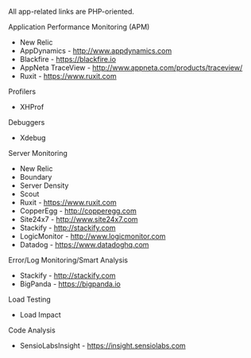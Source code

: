 All app-related links are PHP-oriented.

Application Performance Monitoring (APM)

* New Relic
* AppDynamics - http://www.appdynamics.com
* Blackfire - https://blackfire.io
* AppNeta TraceView - http://www.appneta.com/products/traceview/
* Ruxit - https://www.ruxit.com

Profilers

* XHProf

Debuggers

* Xdebug

Server Monitoring

* New Relic
* Boundary
* Server Density
* Scout
* Ruxit - https://www.ruxit.com
* CopperEgg - http://copperegg.com
* Site24x7 - http://www.site24x7.com
* Stackify - http://stackify.com
* LogicMonitor - http://www.logicmonitor.com
* Datadog - https://www.datadoghq.com

Error/Log Monitoring/Smart Analysis

* Stackify - http://stackify.com
* BigPanda - https://bigpanda.io

Load Testing

* Load Impact

Code Analysis
* SensioLabsInsight - https://insight.sensiolabs.com
